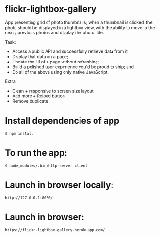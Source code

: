 # flickr-lightbox-gallery
App presenting grid of photo thumbnails; when a thumbnail is clicked, the photo should be displayed in a lightbox view, with the ability to move to the next / previous photos and display the photo title.

Task:
- Access a public API and successfully retrieve data from it;
- Display that data on a page;
- Update the UI of a page without refreshing;
- Build a polished user experience you'd be proud to ship; and
- Do all of the above using only native JavaScript.

Extra
- Clean + responsive to screen size layout
- Add more + Reload button
- Remove duplicate

# Install dependencies of app
    $ npm install

# To run the app:
    $ node_modules/.bin/http-server client

# Launch in browser locally:
    http://127.0.0.1:8080/

# Launch in browser:
    https://flickr-lightbox-gallery.herokuapp.com/
